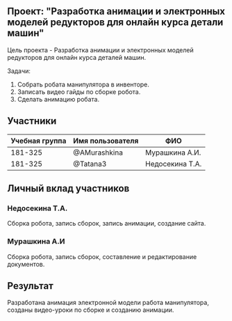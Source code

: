 ## Проект: "Разработка анимации и электронных моделей редукторов для онлайн курса детали машин"

Цель проекта - Разработка анимации и электронных моделей редукторов для онлайн курса деталей машин.

Задачи: 
1.	Собрать робата манипулятора в инвенторе.
2.	Записать видео гайды по сборке робота.
3.	Сделать анимацию робата.

## Участники

| Учебная группа | Имя пользователя | ФИО                      |
|----------------|------------------|--------------------------|
| 181-325        | @AMurashkina     | Мурашкина А.И.           |
| 181-325        | @Tatana3         | Недосекина Т.А.          |

## Личный вклад участников

### Недосекина Т.А.

Сборка робота, запись сборок, запись анимации, создание сайта.

### Мурашкина А.И

Сборка робота, запись сборок, составление и редактирование документов.

## Результат

Разработана анимация электронной модели работа манипулятора, созданы видео-уроки по сборке и созданию анимации.
